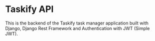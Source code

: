 # Taskify API

This is the backend of the Taskify task manager application built with Django, Django Rest Framework and Authentication with JWT (Simple JWT).